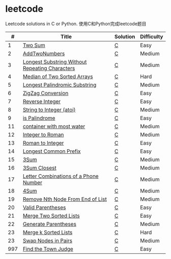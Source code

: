 # leetcode
Leetcode solutions in C or Python.
使用C和Python完成leetcode题目

| # | Title | Solution | Difficulty |
|---| ----- | -------- | ---------- |
|1|[Two Sum](https://leetcode.com/problems/two-sum/)|[C](./algorithms/twoSum/twoSum.cpp)|Easy|
|2|[AddTwoNumbers](https://leetcode.com/problems/add-two-numbers/)|[C](./algorithms/AddTwoNumbers/AddTwoNumbers.cpp)|Medium|
|3|[Longest Substring Without Repeating Characters](https://leetcode.com/problems/longest-substring-without-repeating-characters/)| [C](./algorithms/longestSubstringWithoutRepeatingCharacters/longestSubstringWithoutRepeatingCharacters.cpp)|Medium|
|4|[Median of Two Sorted Arrays](https://leetcode.com/problems/median-of-two-sorted-arrays/)|[C](./algorithms/MedianOfTwoSortedArrays/MedianOfTwoSortedArrays.cpp)|Hard|
|5|[Longest Palindromic Substring](https://leetcode.com/problems/longest-palindromic-substring/)|[C](./algorithms/longestPalindromicSubstring/longestPalindromicSubstring.cpp)|Medium|
|6|[ZigZag Conversion](https://leetcode.com/problems/zigzag-conversion/)|[C](./algorithms/zigZagConversion/zigZagConversion.cpp)|Easy|
|7|[Reverse Integer](https://leetcode.com/problems/reverse-integer/)|[C](./algorithms/ReverseInteger/ReverseInteger.cpp)|Easy|
|8|[String to Integer (atoi)](https://leetcode.com/problems/string-to-integer-atoi/)|[C](./algorithms/StringtoIntegeratoi/StringtoIntegeratoi.cpp)|Medium|
|9|[is Palindrome](https://leetcode.com/problems/palindrome-number/)|[C](./algorithms/PalindromeNumber/PalindromeNumber.cpp)|Easy|
|11|[container with most water](https://leetcode.com/problems/container-with-most-water/)|[C](./algorithms/ContainerWithMostWater/ContainerWithMostWater.cpp)|Medium|
|12|[Integer to Roman](https://leetcode.com/problems/integer-to-roman/)|[C](./algorithms/IntegertoRoman/IntegertoRoman.cpp)|Medium|
|13|[Roman to Integer](https://leetcode.com/problems/roman-to-integer/)|[C](./algorithms/romanToInteger/romanToInteger.cpp)|Easy|
|14|[Longest Common Prefix](https://leetcode.com/problems/longest-common-prefix/)|[C](./algorithms/longestCommonPrefix/longestCommonPrefix.cpp)|Easy|
|15|[3Sum](https://leetcode.com/problems/3sum/)|[C](./algorithms/3Sum/3Sum.cpp)|Medium|
|16|[3Sum Closest](https://leetcode.com/problems/3sum-closest/)|[C](./algorithms/3SumClosest/3SumClosest.cpp)|Medium|
|17|[Letter Combinations of a Phone Number](https://leetcode.com/problems/letter-combinations-of-a-phone-number/)|[C](./algorithms/letterCombinationsOfAPhoneNumber/letterCombinationsOfAPhoneNumber.cpp)|Medium|
|18|[4Sum]( https://leetcode.com/problems/4sum/)|[C](./algorithms/4Sum/4Sum.cpp)|Medium|
|19|[Remove Nth Node From End of List](https://leetcode.com/problems/remove-nth-node-from-end-of-list/)|[C](./algorithms/removeNthFromEnd/removeNthFromEnd.cpp)|Medium|
|20|[Valid Parentheses](https://leetcode.com/problems/valid-parentheses/)|[C](./algorithms/validParentheses/validParentheses.cpp)|Easy|
|21|[Merge Two Sorted Lists](https://leetcode.com/problems/merge-two-sorted-lists/)|[C](./algorithms/MergeTwoSortedLists/MergeTwoSortedLists.cpp)|Easy|
|22|[Generate Parentheses](https://leetcode.com/problems/generate-parentheses/)|[C](./algorithms/GenerateParenthese/GenerateParenthese.cpp)|Medium|
|23|[Merge k Sorted Lists](https://leetcode.com/problems/merge-k-sorted-lists/)|[C](./algorithms/MergekSortedLists/MergekSortedLists.cpp)|Hard|
|23|[Swap Nodes in Pairs](https://leetcode.com/problems/swap-nodes-in-pairs/)|[C](./algorithms/swapPairs/swapPairs.cpp)|Medium|
|997|[Find the Town Judge](https://leetcode.com/problems/find-the-town-judge/)|[C](./algorithms/FindtheTownJudge/FindtheTownJudge.cpp)|Easy|

